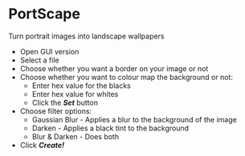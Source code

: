 # PortScape
Turn portrait images into landscape wallpapers

* Open GUI version
* Select a file
* Choose whether you want a border on your image or not
* Choose whether you want to colour map the background or not:
	* Enter hex value for the blacks
	* Enter hex value for whites
	* Click the _**Set**_ button
* Choose filter options:
  * Gaussian Blur - Applies a blur to the background of the image
  * Darken - Applies a black tint to the background
  * Blur & Darken - Does both
* Click _**Create!**_
